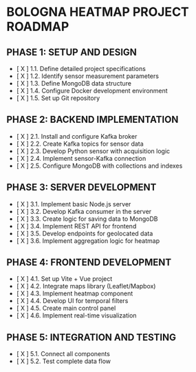 # BOLOGNA HEATMAP PROJECT ROADMAP

## PHASE 1: SETUP AND DESIGN
- [ X ] 1.1. Define detailed project specifications
- [ X ] 1.2. Identify sensor measurement parameters
- [ X ] 1.3. Define MongoDB data structure
- [ X ] 1.4. Configure Docker development environment
- [ X ] 1.5. Set up Git repository

## PHASE 2: BACKEND IMPLEMENTATION
- [ X ] 2.1. Install and configure Kafka broker
- [ X ] 2.2. Create Kafka topics for sensor data
- [ X ] 2.3. Develop Python sensor with acquisition logic
- [ X ] 2.4. Implement sensor-Kafka connection
- [ X ] 2.5. Configure MongoDB with collections and indexes

## PHASE 3: SERVER DEVELOPMENT
- [ X ] 3.1. Implement basic Node.js server
- [ X ] 3.2. Develop Kafka consumer in the server
- [ X ] 3.3. Create logic for saving data to MongoDB
- [ X ] 3.4. Implement REST API for frontend
- [ X ] 3.5. Develop endpoints for geolocated data
- [ X ] 3.6. Implement aggregation logic for heatmap

## PHASE 4: FRONTEND DEVELOPMENT
- [ X ] 4.1. Set up Vite + Vue project
- [ X ] 4.2. Integrate maps library (Leaflet/Mapbox)
- [ X ] 4.3. Implement heatmap component
- [ X ] 4.4. Develop UI for temporal filters
- [ X ] 4.5. Create main control panel
- [ X ] 4.6. Implement real-time visualization

## PHASE 5: INTEGRATION AND TESTING
- [ X ] 5.1. Connect all components
- [ X ] 5.2. Test complete data flow